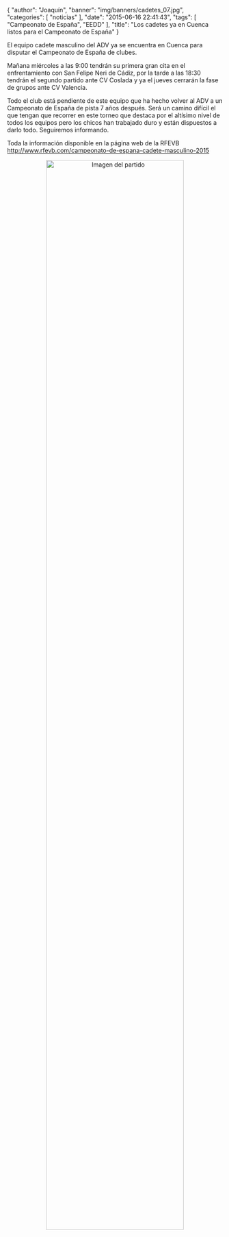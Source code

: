 {
  "author": "Joaquín", 
  "banner": "img/banners/cadetes_07.jpg", 
  "categories": [
    "noticias"
  ], 
  "date": "2015-06-16 22:41:43", 
  "tags": [
    "Campeonato de España", 
    "EEDD"
  ], 
  "title": "Los cadetes ya en Cuenca listos para el Campeonato de España"
}

El equipo cadete masculino del ADV ya se encuentra en Cuenca para disputar el Campeonato de España de clubes.

Mañana miércoles a las 9:00 tendrán su primera gran cita en el enfrentamiento con San Felipe Neri de Cádiz, por la tarde a las 18:30 tendrán el segundo partido ante CV Coslada y ya el jueves cerrarán la fase de grupos ante CV Valencia.

Todo el club está pendiente de este equipo que ha hecho volver al ADV a un Campeonato de España de pista 7 años después. Será un camino difícil el que tengan que recorrer en este torneo que destaca por el altísimo nivel de todos los equipos pero los chicos han trabajado duro y están dispuestos a darlo todo. Seguiremos informando.

Toda la información disponible en la página web de la RFEVB http://www.rfevb.com/campeonato-de-espana-cadete-masculino-2015

<center>
<a target="_new" href="http://www.advmiguelturra.org/img/banners/cadetes_07.jpg"> 
<img alt="Imagen del partido" width="80%" align="center" src="http://www.advmiguelturra.org/img/banners/cadetes_07.jpg"/> </a> </center>



